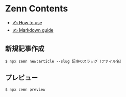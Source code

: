 # Zenn Contents

* [✍️ How to use](https://zenn.dev/zenn/articles/zenn-cli-guide)
* [✍️ Markdown guide](https://zenn.dev/zenn/articles/markdown-guide)

## 新規記事作成

```
$ npx zenn new:article --slug 記事のスラッグ（ファイル名）
```

## プレビュー

```
$ npx zenn preview
```